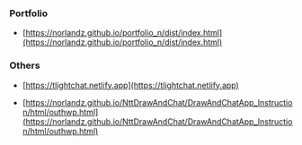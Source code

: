 

### Portfolio 

- [https://norlandz.github.io/portfolio_n/dist/index.html](https://norlandz.github.io/portfolio_n/dist/index.html)

### Others

- [https://tlightchat.netlify.app](https://tlightchat.netlify.app)

- [https://norlandz.github.io/NttDrawAndChat/DrawAndChatApp_Instruction/html/outhwp.html](https://norlandz.github.io/NttDrawAndChat/DrawAndChatApp_Instruction/html/outhwp.html)
